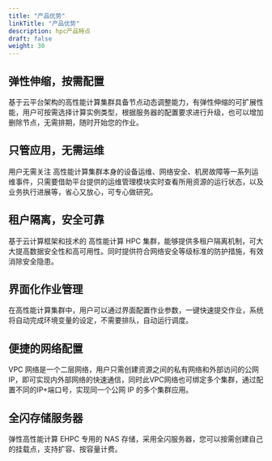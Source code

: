 ```yaml
---
title: "产品优势"
linkTitle: "产品优势"
description: hpc产品特点
draft: false
weight: 30
---
```


## 弹性伸缩，按需配置

基于云平台架构的高性能计算集群具备节点动态调整能力，有弹性伸缩的可扩展性能，用户可按需选择计算实例类型，根据服务器的配置要求进行升级，也可以增加删除节点，无需排期，随时开始您的作业。

## 只管应用，无需运维

用户无需关注 高性能计算集群本身的设备运维、网络安全、机房故障等一系列运维事件，只需要借助平台提供的运维管理模块实时查看所用资源的运行状态，以及业务执行进展等，省心又放心，可专心做研究。

## 租户隔离，安全可靠

基于云计算框架和技术的 高性能计算 HPC 集群，能够提供多租户隔离机制，可大大提高数据安全性和高可用性。同时提供符合网络安全等级标准的防护措施，有效消除安全隐患。


## 界面化作业管理

在高性能计算集群中，用户可以通过界面配置作业参数，一键快速提交作业，系统将自动完成环境变量的设定，不需要排队，自动运行调度。

## 便捷的网络配置

VPC 网络是一个二层网络，用户只需创建资源之间的私有网络和外部访问的公网 IP，即可实现内外部网络的快速通信，同时此VPC网络也可绑定多个集群，通过配置不同的IP+端口号，实现同一个公网 IP 的多个集群应用。

## 全闪存储服务器

弹性高性能计算 EHPC 专用的 NAS 存储，采用全闪服务器，您可以按需创建自己的挂载点，支持扩容、按容量计费。

